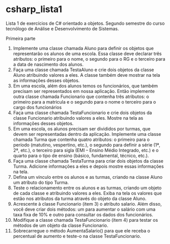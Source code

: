 # csharp_lista1
Lista 1 de exercícios de C# orientado a objetos. 
Segundo semestre do curso tecnólogo de Análise e Desenvolvimento de Sistemas.

Primeira parte
1. Implemente uma classe chamada Aluno para definir os objetos que representarão os alunos de uma escola. Essa classe deve declarar três atributos: o primeiro para o nome, o segundo para o RG e o terceiro para a data de nascimento dos alunos.
2. Faça uma classe chamada TestaAluno e crie dois objetos da classe Aluno atribuindo valores a eles. A classe também deve mostrar na tela as informações desses objetos.
3. Em uma escola, além dos alunos temos os funcionários, que também precisam ser representados em nossa aplicação. Então implemente outra classe chamada Funcionario que contenha três
atributos: o primeiro para a matricula e o segundo para o nome o terceiro para o cargo dos funcionários
4. Faça uma classe chamada TestaFuncionario e crie dois objetos da classe Funcionario atribuindo valores a eles. Mostre na tela as informações desses objetos.
5. Em uma escola, os alunos precisam ser divididos por turmas, que devem ser representadas dentro da aplicação. Implemente uma classe chamada Turma que contenha quatro atributos: o primeiro para o período (matutino, vespertino, etc.), o segundo para definir a série (1ª, 2ª, etc.), o terceiro para sigla (EMI – Ensino Médio Integrado, etc.) e o quarto para o tipo de ensino (básico, fundamental, técnico, etc.).
6. Faça uma classe chamada TestaTurma para criar dois objetos da classe Turma. Adicione informações a eles e depois mostre essas informações na tela.
7. Defina um vínculo entre os alunos e as turmas, criando na classe Aluno um atributo do tipo Turma.
8. Teste o relacionamento entre os alunos e as turmas, criando um objeto de cada classe e atribuindo valores a eles. Exiba na tela os valores que estão nos atributos da turma através do objeto da classe Aluno.
9. Acrescente à classe Funcionario (item 3) o atributo salario. Além disso, você deve criar dois métodos: um para aumentar o salário com uma taxa fixa de 10% e outro para consultar os dados dos funcionários.
10. Modifique a classe chamada TestaFuncionario (item 4) para testar os métodos de um objeto da classe Funcionario.
11. Sobrecarregue o método AumentaSalario() para que ele receba o percentual de aumento e teste-o na classe TestaFuncionario.
